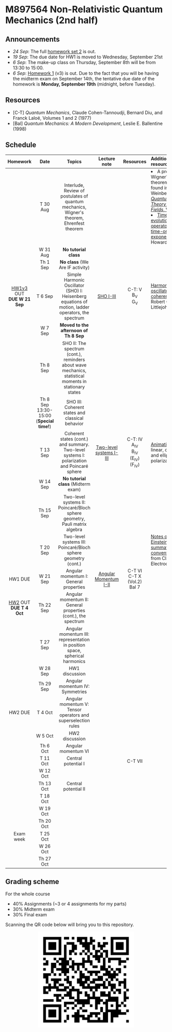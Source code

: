# M897564 Non-Relativistic Quantum Mechanics (2nd half)

## Announcements

* *24 Sep*: The full [homework set 2](https://github.com/Ninnat/quantum-mechanics/blob/main/assignments/hw2.pdf) is out.
* *19 Sep*: The due date for HW1 is moved to Wednesday, September 21st
* *6 Sep*: The make-up class on Thursday, September 8th will be from 13:30 to 15:00.
* *6 Sep*: [Homework 1](https://github.com/Ninnat/quantum-mechanics/blob/main/assignments/hw1v3.pdf) (v3) is out. Due to the fact that you will be having the midterm exam on September 14th, the tentative due date of the homework is **Monday, September 19th** (midnight, before Tuesday).

<!--## Topics
* Review of the formalism of quantum mechanics
* The simple harmonic oscilator and coherent states
* Two-level systems, spin-1/2
* Angular momentum, symmetries and conservation laws, spin dynamics
* Addition of angular momenta, vector and tensor operators, the Wigner-Eckart theorem
* Central potentials and the hydrogen atom
* Additional topics if time permitted-->

## Resources

* [C-T] *Quantum Mechanics*, Claude Cohen-Tannoudji, Bernard Diu, and Franck Laloë, Volumes 1 and 2 (1977) 
* [Bal] *Quantum Mechanics: A Modern Development*, Leslie E. Ballentine (1998) 

## Schedule

|Homework|Date| Topics |Lecture note|Resources|Additional resources|
|:------:|:--:|:------:|:----------:|:--------:|:-------------------|
||T 30 Aug|Interlude, Review of postulates of quantum mechanics, Wigner's theorem, Ehrenfest theorem|||<li> A proof of Wigner's theorem can be found in Weinberg's [*The Quantum Theory of Fields*, Vol.1](https://www.amazon.com/Quantum-Theory-Fields-Foundations/dp/0521670535). <br> <li> [Time evolution operator as a time-ordered exponential](https://web.archive.org/web/20220709154510/http://scipp.ucsc.edu/~haber/ph215/TimeOrderedExp.pdf), Howard Haber|
||W 31 Aug|**No tutorial class**|
||Th 1 Sep|**No class** (We Are IF activity)|
|[HW1v3](https://github.com/Ninnat/quantum-mechanics/blob/main/assignments/hw1v3.pdf) OUT <br> **DUE W 21 Sep**|T 6 Sep|Simple Harmonic Oscillator (SHO) I: Heisenberg equations of motion, ladder operators, the spectrum|[SHO I-III](https://github.com/Ninnat/quantum-mechanics/blob/main/lecture-notes/SHOv2.pdf) |C-T: V <br> B<sub>V</sub> <br> G<sub>V</sub>|[Harmonic oscillators and coherent states](https://web.archive.org/web/20190728092630/http://bohr.physics.berkeley.edu/classes/221/1011/notes/harmosc.pdf), Robert G. Littlejohn |
||W 7 Sep|**Moved to the afternoon of Th 8 Sep**|
||Th 8 Sep|SHO II: The spectrum (cont.), reminders about wave mechanics, statistical moments in stationary states|
||Th 8 Sep <br> 13:30-15:00 <br> (**Special time!**) |SHO III: Coherent states and classical behavior|
||T 13 Sep|Coherent states (cont.) and summary. Two-level systems I: polarization and Poincaré sphere|[Two-level systems I-III](https://github.com/Ninnat/quantum-mechanics/blob/main/lecture-notes/Two-level.pdf)|C-T: IV <br> A<sub>IV</sub> <br> B<sub>IV</sub> <br> (E<sub>IV</sub>) <br> (F<sub>IV</sub>)|[Animation](https://www.youtube.com/watch?v=Q0qrU4nprB0) of linear, circular, and elliptical polarization|
||W 14 Sep|**No tutorial class** (Midterm exam)|
||Th 15 Sep|Two-level systems II: Poincaré/Bloch sphere geometry, Pauli matrix algebra|
||T 20 Sep|Two-level systems III: Poincaré/Bloch sphere geometry (cont.)|||[Notes on Einstein summation convention](https://github.com/Ninnat/quantum-mechanics/blob/main/lecture-notes/Einstein-convention-notes.pdf) <br> from Classical Electrodynamics
|HW1 DUE|W 21 Sep|Angular momentum I: General properties|[Angular Momentum I-II](https://github.com/Ninnat/quantum-mechanics/blob/main/lecture-notes/Angular1.pdf)|C-T VI <br> C-T X (Vol.2) <br> Bal 7| 
|[HW2](https://github.com/Ninnat/quantum-mechanics/blob/main/assignments/hw2.pdf) OUT <br> **DUE T 4 Oct**|Th 22 Sep|Angular momentum II: General properties (cont.), the spectrum|
||T 27 Sep|Angular momentum III: representation in position space, spherical harmonics|
||W 28 Sep|HW1 discussion
||Th 29 Sep|Angular momentum IV: Symmetries|
|HW2 DUE|T 4 Oct|Angular momentum V: Tensor operators and superselection rules|
||W 5 Oct|HW2 discussion
||Th 6 Oct|Angular momentum VI|
||T 11 Oct|Central potential I||C-T VII
||W 12 Oct|
||Th 13 Oct|Central potential II|
||T 18 Oct|
||W 19 Oct|
||Th 20 Oct|
|Exam week|T 25 Oct|
||W 26 Oct|
||Th 27 Oct|

## Grading scheme

For the whole course
* 40% Assignments (~3 or 4 assignments for my parts)
* 30% Midterm exam
* 30% Final exam

Scanning the QR code below will bring you to this repository.

<p align="center">
  <img height="300" src="qr-code.png">
</p>
